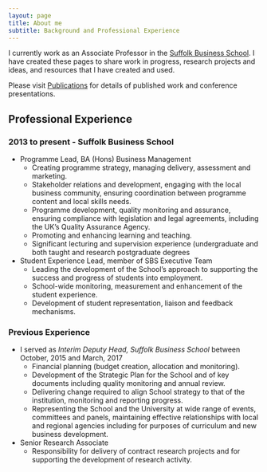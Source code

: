 ```yaml
---
layout: page
title: About me
subtitle: Background and Professional Experience
---
```


I currently work as an Associate Professor in the [Suffolk Business School](www.uos.ac.uk/business). I have created these pages to share work in progress, research projects and ideas, and resources that I have created and used.

Please visit [Publications](willt486.github.io/publications) for details of published work and conference presentations.

## Professional Experience

### 2013 to present - Suffolk Business School
- Programme Lead, BA (Hons) Business Management
  - Creating programme strategy, managing delivery, assessment and marketing.
  - Stakeholder relations and development, engaging with the local business community, ensuring coordination between programme content and local skills needs.
  - Programme development, quality monitoring and assurance, ensuring compliance with legislation and legal agreements, including the UK’s Quality Assurance Agency.
  - Promoting and enhancing learning and teaching.
  - Significant lecturing and supervision experience (undergraduate and both taught and research postgraduate degrees
- Student Experience Lead, member of SBS Executive Team
  - Leading the development of the School’s approach to supporting the success and progress of students into employment.
  - School-wide monitoring, measurement and enhancement of the student experience.
  - Development of student representation, liaison and feedback mechanisms.

### Previous Experience
- I served as *Interim Deputy Head, Suffolk Business School* between October, 2015 and March, 2017 
  -  Financial planning (budget creation, allocation and monitoring).
  - Development of the Strategic Plan for the School and of key documents including quality monitoring and annual review.
  - Delivering change required to align School strategy to that of the institution, monitoring and reporting progress.
  - Representing the School and the University at wide range of events, committees and panels, maintaining effective relationships with local and regional agencies including for purposes of curriculum and new business development. 
 - Senior Research Associate
   - Responsibility for delivery of contract research projects and for supporting the development of research activity.

